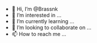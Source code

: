 - 👋 Hi, I’m @Brassnk
- 👀 I’m interested in ...
- 🌱 I’m currently learning ...
- 💞️ I’m looking to collaborate on ...
- 📫 How to reach me ...

<!---
Brassnk/Brassnk is a ✨ special ✨ repository because its `README.md` (this file) appears on your GitHub profile.
You can click the Preview link to take a look at your changes.
--->
